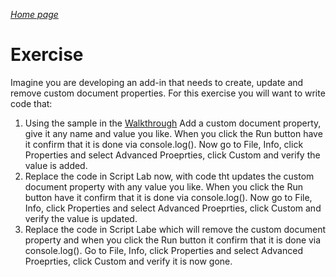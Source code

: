 _[Home page](../index.md)_



# Exercise

Imagine you are developing an add-in that needs to create, update and remove custom document properties. For this exercise you will want to write code that:

1. Using the sample in the [Walkthrough](/walkthrough.md) Add a custom document property, give it any name and value you like. When you click the Run button have it confirm that it is done via console.log(). Now go to File, Info, click Properties and select Advanced Proeprties, click Custom and verify the value is added.
2. Replace the code in Script Lab now, with code tht updates the custom document property with any value you like. When you click the Run button have it confirm that it is done via console.log(). Now go to File, Info, click Properties and select Advanced Proeprties, click Custom and verify the value is updated.
3. Replace the code in Script Labe which will remove the custom document property and when you click the Run button it confirm that it is done via console.log(). Go to File, Info, click Properties and select Advanced Proeprties, click Custom and verify it is now gone.
